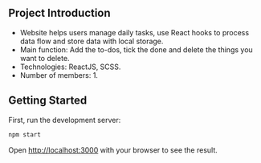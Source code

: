 ## Project Introduction

- Website helps users manage daily tasks, use React hooks to process data flow and store data with local storage.
- Main function: Add the to-dos, tick the done and delete the things you want to delete.
- Technologies: ReactJS, SCSS.
- Number of members: 1.

## Getting Started

First, run the development server:

```bash
npm start
```

Open [http://localhost:3000](http://localhost:3000) with your browser to see the result.
